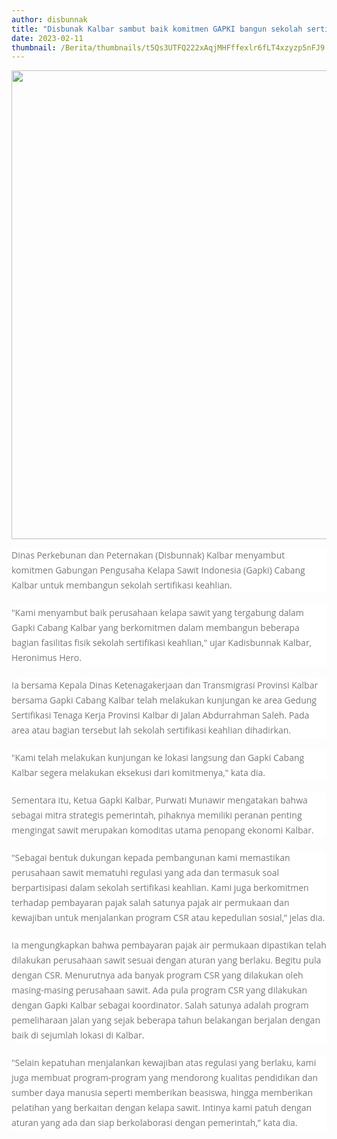 ```yaml
---
author: disbunnak
title: "Disbunak Kalbar sambut baik komitmen GAPKI bangun sekolah sertifikasi"
date: 2023-02-11
thumbnail: /Berita/thumbnails/t5Qs3UTFQ222xAqjMHFffexlr6fLT4xzyzp5nFJ9.jpg
---
```

<p><img src="/images/e8kSJwzPlPTqVPPfDK46.jpg" alt="" width="1000" height="750" /></p>
<p style="box-sizing: border-box; margin: 0px 0px 20px; color: #777777; line-height: 24px; font-family: 'Open Sans', Arial, sans-serif; font-size: 14px; background-color: #ffffff;">Dinas Perkebunan dan Peternakan (Disbunnak) Kalbar menyambut komitmen Gabungan Pengusaha Kelapa Sawit Indonesia (Gapki) Cabang Kalbar untuk membangun sekolah sertifikasi keahlian.</p>
<p style="box-sizing: border-box; margin: 0px 0px 20px; color: #777777; line-height: 24px; font-family: 'Open Sans', Arial, sans-serif; font-size: 14px; background-color: #ffffff;">"Kami menyambut baik perusahaan kelapa sawit yang tergabung dalam Gapki Cabang Kalbar yang berkomitmen dalam membangun beberapa bagian fasilitas fisik sekolah sertifikasi keahlian," ujar Kadisbunnak Kalbar, Heronimus Hero.</p>
<p style="box-sizing: border-box; margin: 0px 0px 20px; color: #777777; line-height: 24px; font-family: 'Open Sans', Arial, sans-serif; font-size: 14px; background-color: #ffffff;">Ia bersama Kepala Dinas Ketenagakerjaan dan Transmigrasi Provinsi Kalbar bersama Gapki Cabang Kalbar telah melakukan kunjungan ke area Gedung Sertifikasi Tenaga Kerja Provinsi Kalbar di Jalan Abdurrahman Saleh. Pada area atau bagian tersebut lah sekolah sertifikasi keahlian dihadirkan.</p>
<p style="box-sizing: border-box; margin: 0px 0px 20px; color: #777777; line-height: 24px; font-family: 'Open Sans', Arial, sans-serif; font-size: 14px; background-color: #ffffff;">"Kami telah melakukan kunjungan ke lokasi langsung dan Gapki Cabang Kalbar segera melakukan eksekusi dari komitmenya," kata dia.</p>
<p style="box-sizing: border-box; margin: 0px 0px 20px; color: #777777; line-height: 24px; font-family: 'Open Sans', Arial, sans-serif; font-size: 14px; background-color: #ffffff;">Sementara itu, Ketua Gapki Kalbar, Purwati Munawir mengatakan bahwa sebagai mitra strategis pemerintah, pihaknya memiliki peranan penting mengingat sawit merupakan komoditas utama penopang ekonomi Kalbar.</p>
<p style="box-sizing: border-box; margin: 0px 0px 20px; color: #777777; line-height: 24px; font-family: 'Open Sans', Arial, sans-serif; font-size: 14px; background-color: #ffffff;">"Sebagai bentuk dukungan kepada pembangunan kami memastikan perusahaan sawit mematuhi regulasi yang ada dan termasuk soal berpartisipasi dalam sekolah sertifikasi keahlian. Kami juga berkomitmen terhadap pembayaran pajak salah satunya pajak air permukaan dan kewajiban untuk menjalankan program CSR atau kepedulian sosial,&rdquo; jelas dia.</p>
<p style="box-sizing: border-box; margin: 0px 0px 20px; color: #777777; line-height: 24px; font-family: 'Open Sans', Arial, sans-serif; font-size: 14px; background-color: #ffffff;">Ia mengungkapkan bahwa pembayaran pajak air permukaan dipastikan telah dilakukan perusahaan sawit sesuai dengan aturan yang berlaku. Begitu pula dengan CSR. Menurutnya ada banyak program CSR yang dilakukan oleh masing-masing perusahaan sawit. Ada pula program CSR yang dilakukan dengan Gapki Kalbar sebagai koordinator. Salah satunya adalah program pemeliharaan jalan yang sejak beberapa tahun belakangan berjalan dengan baik di sejumlah lokasi di Kalbar.</p>
<p style="box-sizing: border-box; margin: 0px 0px 20px; color: #777777; line-height: 24px; font-family: 'Open Sans', Arial, sans-serif; font-size: 14px; background-color: #ffffff;">"Selain kepatuhan menjalankan kewajiban atas regulasi yang berlaku, kami juga membuat program-program yang mendorong kualitas pendidikan dan sumber daya manusia seperti memberikan beasiswa, hingga memberikan pelatihan yang berkaitan dengan kelapa sawit. Intinya kami patuh dengan aturan yang ada dan siap berkolaborasi dengan pemerintah,&rdquo; kata dia.</p>